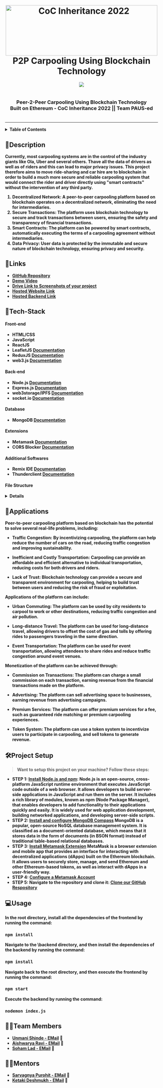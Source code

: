 <h1 align="center">
  <a href="https://github.com/CommunityOfCoders/Inheritance-2022">
    <img src="https://res.cloudinary.com/dn6vz8exv/image/upload/v1665664791/inh_zzefoy.jpg" alt="CoC Inheritance 2022" width="500" height="166">
  </a>
  <br>
  P2P Carpooling Using Blockchain Technology
</h1>

<div align="center">
  <img src="https://github.com/unmani-shinde/paused-P2P-carpooling/assets/95737452/321eff08-b2a8-4f10-9988-905baa5d5677"><br></br>
  <strong><h3>Peer-2-Peer Carpooling Using Blockchain Technology</h3</strong><br>
  Built on Ethereum -
  CoC Inheritance 2022 || Team PAUS-ed <br> <br>

</div>
<hr>

<details>
<summary>Table of Contents</summary>

- [Description](#description)
- [Links](#links)
- [Tech Stack](#tech-stack)
- [File Structure](#file-structure)
- [Applications](#applications)
- [Project Setup](#project-setup)
- [Usage](#usage)
- [Team Members](#team-members)
- [Mentors](#mentors)

</details>

## 📝Description

Currently, most carpooling systems are in the control of the industry giants like Ola, Uber and several others. Thave all the data of drivers as well as of riders and this can lead to major privacy issues.
This project therefore aims to move ride-sharing and car hire are to blockchain in order to build a much more secure and reliable carpooling system that would connect the rider and driver directly using "smart contracts" without the intervention of any third party.

1. **Decentralized Network**: A peer-to-peer carpooling platform based on blockchain operates on a decentralized network, eliminating the need for intermediaries.
2. **Secure Transactions**: The platform uses blockchain technology to secure and track transactions between users, ensuring the safety and transparency of financial transactions.
3. **Smart Contracts**: The platform can be powered by smart contracts, automatically executing the terms of a carpooling agreement without intermediaries.
4. **Data Privacy**: User data is protected by the immutable and secure nature of blockchain technology, ensuring privacy and security.
## 🔗Links

- [GitHub Repository](https://github.com/unmani-shinde/paused-P2P-carpooling)
- [Demo Video](https://drive.google.com/drive/folders/1j7mK10Qer7rMUcTG3Q0DZU0UBT-TxGUL?usp=sharing)
- [Drive Link to Screenshots of your project](https://drive.google.com/drive/folders/1-4yxv0tFacmeiL3HV4LnqMMpuFB9aEDb?usp=sharing)
- [Hosted Website Link](https://commute-io.netlify.app/)
- [Hosted Backend Link](https://commute-server.onrender.com/)

## 🤖Tech-Stack

#### Front-end
- HTML/CSS
- JavaScript
- ReactJS
- LeafletJS [Documentation](https://leafletjs.com/reference.html)
- ReduxJS [Documentation](https://redux.js.org/introduction/getting-started)
- web3.js [Documentation](https://web3py.readthedocs.io/en/v5/)

#### Back-end
- Node.js [Documentation](https://nodejs.org/en/docs/)
- Express.js [Documentation](https://devdocs.io/express/)
- web3storage/IPFS [Documentation](https://web3.storage/docs/)
- socket.io [Documentation](https://socket.io/docs/v4/)

#### Database
- MongoDB [Documentation](https://www.mongodb.com/docs/)

#### Extensions
- Metamask [Documentation](https://docs.metamask.io/guide/)
- CORS Blocker [Documentation](https://chrome.google.com/webstore/detail/cors-unblock/lfhmikememgdcahcdlaciloancbhjino)

#### Additional Softwares
- Remix IDE [Documentation](https://remix-ide.readthedocs.io/en/latest/)
- Thunderclient [Documentation](https://thunder-api.readthedocs.io/en/latest/)


#### File Structure
<details>
  
  ```
📦master
 ┣ 📂backend
 ┃ ┗ 📂Schema
 ┃ ┃  ┗ 📜 ChatModel.js
 ┃ ┃  ┗ 📜 MessageModel.js                               
 ┃ ┗ 📂Routes 
 ┃ ┃  ┗ 📜 auth.js
 ┃ ┃  ┗ 📜 ChatRoute.js                                
 ┃ ┗ 📜db.js                                  
 ┃ ┗ 📜index.js                             
 ┃ ┗ 📜package.json                                                      
 ┃ ┗ 📜package-lock.json
 ┣ 📂public
 ┣ 📂src                          
 ┃ ┗ 📂assets                                 # Contains assets like fonts, images used in the UI
 ┃ ┃ ┗ 📂font
 ┃ ┃ ┗ 📂Images
 ┃ ┃ ┗ 📂img  
 ┃ ┗ 📂reducers                               #files to determine the response to the change of states of the Provider store                
 ┃ ┃ ┗ 📜allarrayReducer.js
 ┃ ┃ ┗ 📜rootReducer.js
 ┃ ┗ 📂components                             
 ┃ ┃ ┗ 📂ABI                                  #specifications of how to interact with the smart contract deployed on sepolia test network
 ┃ ┃ ┃  ┗ 📜contracttestingABI.json
 ┃ ┃ ┗ 📂actions                               #files to change the states of the Provider store
 ┃ ┃ ┃  ┗ 📜actions.js
 ┃ ┃ ┃  ┗ 📜allarrayActions.js
 ┃ ┃ ┃  ┗ 📜destinationAddressActions.js
 ┃ ┃ ┃  ┗ 📜sourceAddressActions.js
 ┃ ┃ ┗ 📂homepagecomponents                    #components used in designing the homepage
 ┃ ┃ ┃  ┗ 📜Banner.js
 ┃ ┃ ┃  ┗ 📜Contact.js
 ┃ ┃ ┃  ┗ 📜Footer.js
 ┃ ┃ ┃  ┗ 📜MailchimpForm.js
 ┃ ┃ ┃  ┗ 📜NavBar.js
 ┃ ┃ ┃  ┗ 📜NavBar2.js
 ┃ ┃ ┃  ┗ 📜Newsletter.js
 ┃ ┃ ┃  ┗ 📜ProjectCard.js
 ┃ ┃ ┃  ┗ 📜Projects.js
 ┃ ┃ ┃  ┗ 📜Skills.js
 ┃ ┃ ┗ 📂images
 ┃ ┃ ┗ 📂javascripts                                              #components used in the website                     
 ┃ ┃ ┃  ┗ 📜administrator-dashboard-enrolled-passengers.jsx
 ┃ ┃ ┃  ┗ 📜administrator-dashboard-requests.jsx
 ┃ ┃ ┃  ┗ 📜Chat.jsx
 ┃ ┃ ┃  ┗ 📜CurrentRide.jsx
 ┃ ┃ ┃  ┗ 📜HomePageFinal.jsx
 ┃ ┃ ┃  ┗ 📜LoginPage.jsx
 ┃ ┃ ┃  ┗ 📜my-current-rides-booked.jsx
 ┃ ┃ ┃  ┗ 📜RideHistory.jsx
 ┃ ┃ ┃  ┗ 📜RideInbox.jsx
 ┃ ┃ ┃  ┗ 📜SignUpPage.jsx
 ┃ ┃ ┃  ┗ 📜TopSection.jsx
 ┃ ┃ ┃  ┗ 📜user-application-status.jsx
 ┃ ┃ ┃  ┗ 📜user-registration.jsx
 ┃ ┃ ┗ 📂stylesheets                                              #Styling for all components used
 ┃ ┃ ┃  ┗ 📜administrator-dashboard-requests.css
 ┃ ┃ ┃  ┗ 📜HomePage.css
 ┃ ┃ ┃  ┗ 📜LoginPage.css
 ┃ ┃ ┃  ┗ 📜UserDashboard.css
 ┃ ┃ ┗ 📂testing-javascripts                                      #components used in the website  
 ┃ ┃ ┃  ┗ 📂actions
 ┃ ┃ ┃ ┃  ┗ 📜allarrayActions.js
 ┃ ┃ ┃ ┃  ┗ 📜setDestinationActions.js
 ┃ ┃ ┃ ┃  ┗ 📜setSourceActions.js
 ┃ ┃ ┃ ┃  ┗ 📜setStopsActions.js
 ┃ ┃ ┃  ┗ 📂reducers
 ┃ ┃ ┃ ┃  ┗ 📜allarrayReducer.js
 ┃ ┃ ┃ ┃  ┗ 📜destinationAddressReducer.js
 ┃ ┃ ┃ ┃  ┗ 📜mainMapRootReducer.js
 ┃ ┃ ┃ ┃  ┗ 📜sourceAddressReducer.js
 ┃ ┃ ┃ ┃  ┗ 📜stopsReducer.js
 ┃ ┃ ┃  ┗ 📜Dashboard.jsx
 ┃ ┃ ┃  ┗ 📜LeafletGeocoder.jsx
 ┃ ┃ ┃  ┗ 📜Login.jsx
 ┃ ┃ ┃  ┗ 📜mainMap.jsx
 ┃ ┃ ┃  ┗ 📜profile-picture-editor.jsx
 ┃ ┃ ┃  ┗ 📜StartARidePage.jsx
 ┃ ┃ ┃  ┗ 📜view-all-rides.jsx
 ┃ ┗ 📜App.css             
 ┃ ┗ 📜App.js                               # Main file             
 ┃ ┗ 📜App.test.js            
 ┃ ┗ 📜index.css           
 ┃ ┗ 📜index.js                              # Renders App.js      
 ┃ ┗ 📜firebase-config.js                         
 ┃ ┗ 📜logo.svg                 
 ┣ 📜README.md                              
 ┗ 📜package.xml
 
 ```

    

</details>



## 💸Applications

Peer-to-peer carpooling platform based on blockchain has the potential to solve several real-life problems, including:

* **Traffic Congestion**: By incentivizing carpooling, the platform can help reduce the number of cars on the road, reducing traffic congestion and improving sustainability.

* **Inefficient and Costly Transportation**: Carpooling can provide an affordable and efficient alternative to individual transportation, reducing costs for both drivers and riders.

* **Lack of Trust**: Blockchain technology can provide a secure and transparent environment for carpooling, helping to build trust between users and reducing the risk of fraud or exploitation.

Applications of the platform can include:

* **Urban Commuting**: The platform can be used by city residents to carpool to work or other destinations, reducing traffic congestion and air pollution.

* **Long-distance Travel**: The platform can be used for long-distance travel, allowing drivers to offset the cost of gas and tolls by offering rides to passengers traveling in the same direction.

* **Event Transportation**: The platform can be used for event transportation, allowing attendees to share rides and reduce traffic congestion around event venues.

Monetization of the platform can be achieved through:

* **Commission on Transactions**: The platform can charge a small commission on each transaction, earning revenue from the financial transactions made on the platform.

* **Advertising**: The platform can sell advertising space to businesses, earning revenue from advertising campaigns.

* **Premium Services**: The platform can offer premium services for a fee, such as guaranteed ride matching or premium carpooling experiences.

* **Token System**: The platform can use a token system to incentivize users to participate in carpooling, and sell tokens to generate revenue.
## 🛠Project Setup

> Want to setup this project on your machine? Follow these steps:

* STEP 1: [Install Node.js and npm](https://docs.npmjs.com/downloading-and-installing-node-js-and-npm): Node.js is an open-source, cross-platform JavaScript runtime environment that executes JavaScript code outside of a web browser. It allows developers to build server-side applications in JavaScript and run them on the server. It includes a rich library of modules, known as npm (Node Package Manager), that enables developers to add functionality to their applications quickly and easily. It is widely used for web application development, building networked applications, and developing server-side scripts.
* STEP 2: [Install and configure MongoDB Compass](https://www.mongodb.com/docs/manual/tutorial/install-mongodb-on-windows/) MongoDB is a popular, open-source NoSQL database management system. It is classified as a document-oriented database, which means that it stores data in the form of documents (in BSON format) instead of traditional table-based relational databases.
* STEP 3: [Install Metamask Extension](https://metamask.io/) MetaMask is a browser extension and mobile app that provides an interface for interacting with decentralized applications (dApps) built on the Ethereum blockchain. It allows users to securely store, manage, and send Ethereum and other Ethereum-based tokens, as well as interact with dApps in a user-friendly way.
* STEP 4: [Configure a Metamask Account](https://docs.metamask.io/guide/#why-metamask)
* STEP 5: Navigate to the repository and clone it: [Clone our GitHub Respository](https://github.com/unmani-shinde/paused-P2P-carpooling)

## 💻Usage

In the root directory, install all the dependencies of the frontend by running the command:
### `npm install`

Navigate to the \backend directory, and then install the dependencies of the backend by running the command:
### `npm install`

Navigate back to the root directory, and then execute the frontend by running the command:
### `npm start`

Execute the backend by running the command:
### `nodemon index.js`

## 👨‍💻Team Members

- [Unmani Shinde - ](https://github.com/unmani-shinde) [EMail](usShinde_b21@el.vjti.ac.in) :e-mail:
- [Aishwarya Ravi - ](https://github.com/AishwaryaRavi07) [EMail](aravi_b21@el.vjti.ac.in) :e-mail:
- [Soham Lad - ](https://github.com/Sohamlad2003) [EMail](ssLad_b21@el.vjti.ac.in) :e-mail:

## 👨‍🏫Mentors

- [Sarvagnya Purohit - ](https://github.com/saRvaGnyA) [EMail](sarvagnyapurohit@gmail.com) :e-mail: 
- [Ketaki Deshmukh - ](https://github.com/KetakiMDeshmukh) [EMail](kmdeshmukh_b20@ce.vjti.ac.in) :e-mail: 


